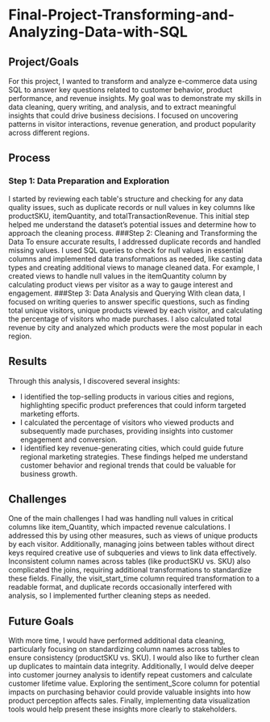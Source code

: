 # Final-Project-Transforming-and-Analyzing-Data-with-SQL

## Project/Goals
For this project, I wanted to transform and analyze e-commerce data using SQL to answer key questions related to customer behavior, product performance, and revenue insights. My goal was to demonstrate my skills in data cleaning, query writing, and analysis, and to extract meaningful insights that could drive business decisions. I focused on uncovering patterns in visitor interactions, revenue generation, and product popularity across different regions.

## Process
### Step 1: Data Preparation and Exploration
I started by reviewing each table's structure and checking for any data quality issues, such as duplicate records or null values in key columns like productSKU, itemQuantity, and totalTransactionRevenue. This initial step helped me understand the dataset’s potential issues and determine how to approach the cleaning process.
###Step 2: Cleaning and Transforming the Data
To ensure accurate results, I addressed duplicate records and handled missing values. I used SQL queries to check for null values in essential columns and implemented data transformations as needed, like casting data types and creating additional views to manage cleaned data. For example, I created views to handle null values in the itemQuantity column by calculating product views per visitor as a way to gauge interest and engagement.
###Step 3: Data Analysis and Querying
With clean data, I focused on writing queries to answer specific questions, such as finding total unique visitors, unique products viewed by each visitor, and calculating the percentage of visitors who made purchases. I also calculated total revenue by city and analyzed which products were the most popular in each region.

## Results
Through this analysis, I discovered several insights:
- I identified the top-selling products in various cities and regions, highlighting specific product preferences that could inform targeted marketing efforts.
- I calculated the percentage of visitors who viewed products and subsequently made purchases, providing insights into customer engagement and conversion.
- I identified key revenue-generating cities, which could guide future regional marketing strategies.
These findings helped me understand customer behavior and regional trends that could be valuable for business growth.

## Challenges 
One of the main challenges I had was handling null values in critical columns like item_Quantity, which impacted revenue calculations. I addressed this by using other measures, such as views of unique products by each visitor. Additionally, managing joins between tables without direct keys required creative use of subqueries and views to link data effectively. Inconsistent column names across tables (like productSKU vs. SKU) also complicated the joins, requiring additional transformations to standardize these fields. Finally, the visit_start_time column required transformation to a readable format, and duplicate records occasionally interfered with analysis, so I implemented further cleaning steps as needed.

## Future Goals
With more time, I would have performed additional data cleaning, particularly focusing on standardizing column names across tables to ensure consistency (productSKU vs. SKU). I would also like to further clean up duplicates to maintain data integrity. Additionally, I would delve deeper into customer journey analysis to identify repeat customers and calculate customer lifetime value. Exploring the sentiment_Score column for potential impacts on purchasing behavior could provide valuable insights into how product perception affects sales. Finally, implementing data visualization tools would help present these insights more clearly to stakeholders.
